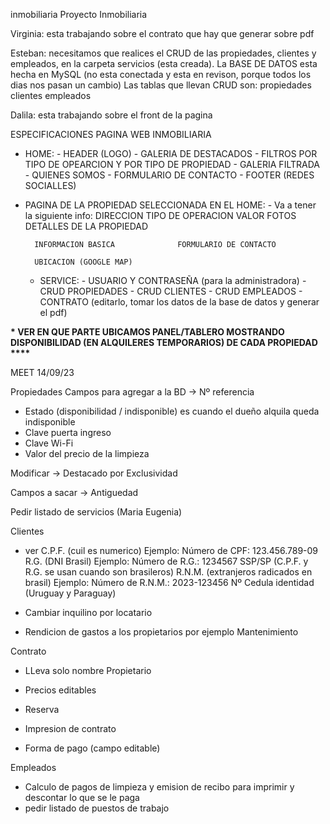 inmobiliaria
Proyecto Inmobiliaria

Virginia: esta trabajando sobre el contrato que hay que generar sobre pdf

Esteban: necesitamos que realices el CRUD de las propiedades, clientes y empleados, en la carpeta servicios (esta creada). La BASE DE DATOS esta hecha en MySQL (no esta conectada y esta en revison, porque todos los dias nos pasan un cambio) Las tablas que llevan CRUD son: propiedades clientes empleados

Dalila: esta trabajando sobre el front de la pagina

ESPECIFICACIONES PAGINA WEB INMOBILIARIA

- HOME: - HEADER (LOGO) - GALERIA DE DESTACADOS - FILTROS POR TIPO DE OPEARCION Y POR TIPO DE PROPIEDAD - GALERIA FILTRADA - QUIENES SOMOS - FORMULARIO DE CONTACTO - FOOTER (REDES SOCIALLES)
- PAGINA DE LA PROPIEDAD SELECCIONADA EN EL HOME: - Va a tener la siguiente info:
  DIRECCION
  TIPO DE OPERACION
  VALOR
  FOTOS DETALLES DE LA PROPIEDAD

        INFORMACION BASICA              FORMULARIO DE CONTACTO

        UBICACION (GOOGLE MAP)

  - SERVICE: - USUARIO Y CONTRASEÑA (para la administradora) - CRUD PROPIEDADES - CRUD CLIENTES - CRUD EMPLEADOS - CONTRATO (editarlo, tomar los datos de la base de datos y generar el pdf)

**\* VER EN QUE PARTE UBICAMOS PANEL/TABLERO MOSTRANDO DISPONIBILIDAD (EN ALQUILERES TEMPORARIOS) DE CADA PROPIEDAD \*\*\*\***

MEET
14/09/23

Propiedades
Campos para agregar a la BD
→ Nº referencia

- Estado (disponibilidad / indisponible) es cuando el dueño alquila queda indisponible
- Clave puerta ingreso
- Clave Wi-Fi
- Valor del precio de la limpieza

Modificar
→ Destacado por Exclusividad

Campos a sacar
→ Antiguedad

Pedir listado de servicios (Maria Eugenia)

Clientes

- ver C.P.F. (cuil es numerico) Ejemplo: Número de CPF: 123.456.789-09
  R.G. (DNI Brasil) Ejemplo: Número de R.G.: 1234567 SSP/SP
  (C.P.F. y R.G. se usan cuando son brasileros)
  R.N.M. (extranjeros radicados en brasil) Ejemplo: Número de R.N.M.: 2023-123456
  Nº Cedula identidad (Uruguay y Paraguay)

- Cambiar inquilino por locatario

- Rendicion de gastos a los propietarios por ejemplo Mantenimiento

Contrato

- LLeva solo nombre Propietario
- Precios editables
- Reserva
- Impresion de contrato

- Forma de pago (campo editable)

Empleados

- Calculo de pagos de limpieza y emision de recibo para imprimir y descontar lo que se
  le paga
- pedir listado de puestos de trabajo
